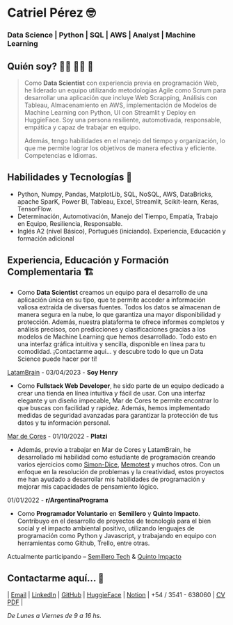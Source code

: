 # Catriel Pérez 🤓
### Data Science | Python | SQL | AWS | Analyst | Machine Learning

## Quién soy? 🏄‍♂️ 👨‍💻 🍻
> Como **Data Scientist** con experiencia previa en programación Web, he liderado
un equipo utilizando metodologías Agile como Scrum para desarrollar una
aplicación que incluye Web Scrapping, Análisis con Tableau, Almacenamiento
en AWS, implementación de Modelos de Machine Learning con Python, UI con
Streamlit y Deploy en HuggieFace. Soy una persona resiliente, automotivada,
responsable, empática y capaz de trabajar en equipo.
>
> Además, tengo habilidades en el manejo del tiempo y organización, lo que me
permite lograr los objetivos de manera efectiva y eficiente.
Competencias e Idiomas.

## Habilidades y Tecnologías 🧮
- Python, Numpy, Pandas, MatplotLib, SQL, NoSQL, AWS, DataBricks,
apache SparK, Power BI, Tableau, Excel, Streamlit, Scikit-learn, Keras,
TensorFlow.
- Determinación, Automotivación, Manejo del Tiempo, Empatía, Trabajo en
Equipo, Resiliencia, Responsable.
- Inglés A2 (nivel Básico), Portugués (iniciando).
Experiencia, Educación y formación adicional

## Experiencia, Educación y Formación Complementaria 🏗️
- Como **Data Scientist** creamos un equipo para el desarrollo de
una aplicación única en su tipo, que te permite acceder a
información valiosa extraída de diversas fuentes. Todos los datos
se almacenan de manera segura en la nube, lo que garantiza una
mayor disponibilidad y protección. Además, nuestra plataforma te
ofrece informes completos y análisis precisos, con predicciones y
clasificaciones gracias a los modelos de Machine Learning que
hemos desarrollado. Todo esto en una interfaz gráfica intuitiva y
sencilla, disponible en línea para tu comodidad. ¡Contactarme
aqui... y descubre todo lo que un Data Science puede hacer por ti!

[LatamBrain](https://www.youtube.com/watch?v=G8PdiAwhbNM&t=1s) - 03/04/2023 - **Soy Henry**

- Como **Fullstack Web Developer**, he sido parte de un equipo
dedicado a crear una tienda en línea intuitiva y fácil de usar. Con
una interfaz elegante y un diseño impecable, Mar de Cores te
permite encontrar lo que buscas con facilidad y rapidez. Además,
hemos implementado medidas de seguridad avanzadas para
garantizar la protección de tus datos y tu información personal.

[Mar de Cores](https://perezcatriel.github.io/mardecores/) - 01/10/2022 - **Platzi**

- Además, previo a trabajar en Mar de Cores y LatamBrain, he
desarrollado mi habilidad como estudiante de programación
creando varios ejercicios como [Simon-Dice](https://perezcatriel.github.io/simon/), [Memotest](https://perezcatriel.github.io/memo-test/public/) y muchos
otros. Con un enfoque en la resolución de problemas y la
creatividad, estos proyectos me han ayudado a desarrollar mis
habilidades de programación y mejorar mis capacidades de
pensamiento lógico.

01/01/2022 - **r/ArgentinaPrograma**

- Como **Programador Voluntario** en **Semillero** y **Quinto Impacto**.
Contribuyo en el desarrollo de proyectos de tecnología para el
bien social y el impacto ambiental positivo, utilizando lenguajes de
programación como Python y Javascript, y trabajando en equipo
con herramientas como Github, Trello, entre otras.

Actualmente participando – [Semillero Tech](https://semillero.tech/) & [Quinto Impacto](https://quintoimpacto.net/)

## Contactarme aquí... 📲
| [Email](mailto:perezcatriel@gmail.com)  | [LinkedIn](https://www.linkedin.com/in/catriel-p%C3%A9rez-870889174/) | [GitHub](https://github.com/perezcatriel) | [HuggieFace](https://huggingface.co/spaces/perezcatriel/data_world_jobs)  | [Notion](https://www.notion.so/Catriel-P-rez-865525a461bf42a88e0105cfd392d235)  | +54 / 3541 - 638060 | [CV PDF]()  |

*De Lunes a Viernes de 9 a 16 hs.*
